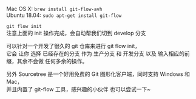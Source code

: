 

Mac OS X:      `brew install git-flow-avh`  
Ubuntu 18.04:  `sudo apt-get install git-flow`  




`git flow init`  
注意上面的 init 操作完成，会自动帮我们切到 develop 分支  



可以针对一个开发了很久的 git 仓库来进行 git flow init，  
它会 让你 选择 已经存在的分支 作为 生产分支 和 开发分支 以及 输入相应的前缀，其余不会做 任何多余的操作。  


另外 Sourcetree 是一个好用免费的 Git 图形化客户端，同时支持 Windows 和 Mac，  
并且内置了 git-flow 工具，感兴趣的小伙伴  也可以尝试一下~  
